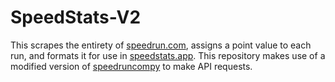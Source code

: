 # SpeedStats-V2

This scrapes the entirety of [speedrun.com](https://www.speedrun.com/), assigns a point value to each run, and formats it for use in [speedstats.app](https://speedstats.app/). This repository makes use of a modified version of [speedruncompy](https://github.com/ManicJamie/speedruncompy/tree/master/speedruncompy) to make API requests.
